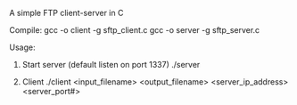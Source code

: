 A simple FTP client-server in C

Compile:
gcc -o client -g sftp_client.c
gcc -o server -g sftp_server.c

Usage:
1) Start server (default listen on port 1337)
./server

2) Client
./client <input_filename> <output_filename> <server_ip_address> <server_port#>
